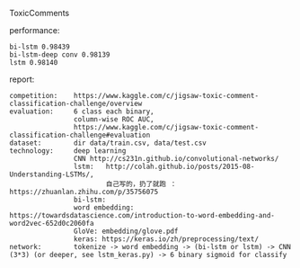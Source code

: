 ToxicComments

performance:

    bi-lstm 0.98439
    bi-lstm-deep conv 0.98139
    lstm 0.98140

report:
    
    competition:    https://www.kaggle.com/c/jigsaw-toxic-comment-classification-challenge/overview
    evaluation:     6 class each binary, 
                    column-wise ROC AUC, 
                    https://www.kaggle.com/c/jigsaw-toxic-comment-classification-challenge#evaluation
    dataset:        dir data/train.csv, data/test.csv
    technology:     deep learning
                    CNN http://cs231n.github.io/convolutional-networks/
                    lstm:   http://colah.github.io/posts/2015-08-Understanding-LSTMs/,
                            自己写的，扔了就跑 ： https://zhuanlan.zhihu.com/p/35756075
                    bi-lstm: 
                    word embedding: https://towardsdatascience.com/introduction-to-word-embedding-and-word2vec-652d0c2060fa
                    GloVe: embedding/glove.pdf
                    keras: https://keras.io/zh/preprocessing/text/
    network:        tokenize -> word embedding -> (bi-lstm or lstm) -> CNN (3*3) (or deeper, see lstm_keras.py) -> 6 binary sigmoid for classify

 
                            
    
    